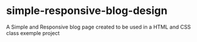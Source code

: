 # simple-responsive-blog-design
A Simple and Responsive blog page created to be used in a HTML and CSS class exemple project
